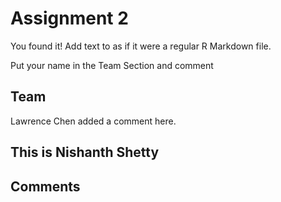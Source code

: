 # Assignment 2

You found it!  Add text to as if it were a regular R Markdown file.

Put your name in the Team Section and comment

## Team

Lawrence Chen added a comment here.

## This is Nishanth Shetty

## Comments

